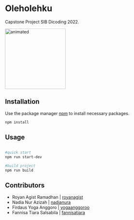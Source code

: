 # Oleholehku

Capstone Project SIB Dicoding 2022.

<img src="https://github.com/royanagist/oleholehku/blob/master/src/public/icons/favicon.png?raw=true" alt="animated" width="200"/>

## Installation

Use the package manager [npm](https://www.npmjs.com/) to install necessary packages.

```bash
npm install
```

## Usage

```bash

#quick start
npm run start-dev

#build project
npm run build
```

## Contributors
* Royan Agist Ramadhan | [royanagist](https://github.com/royanagist)
* Nadia Nur Azizah | [nadianura](https://github.com/nadianura)
* Firdaus Yoga Anggoro | [yogaanggoroo](https://github.com/yogaanggoroo)
* Fannisa Tiara Salsabila | [fannisatiara](https://github.com/fannisatiara)
